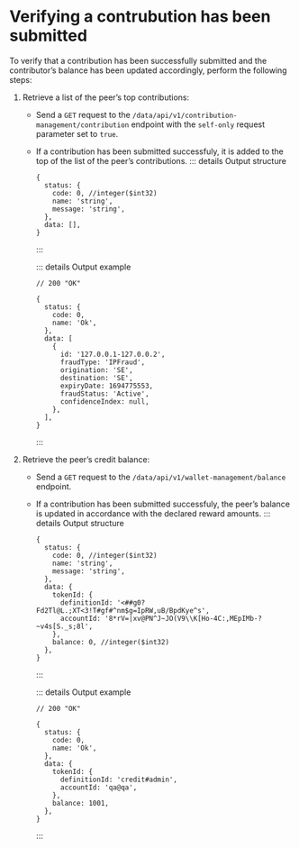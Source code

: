 # Verifying a contrubution has been submitted

To verify that a contribution has been successfully submitted and the contributor’s balance has been updated accordingly, perform the following steps:

1. Retrieve a list of the peer’s top contributions:

   - Send a `GET` request to the `/data/api/v1/contribution-management/contribution` endpoint with the `self-only` request parameter set to `true`.
   - If a contribution has been submitted successfuly, it is added to the top of the list of the peer’s contributions. ::: details Output structure

     ```json5
     {
       status: {
         code: 0, //integer($int32)
         name: 'string',
         message: 'string',
       },
       data: [],
     }
     ```

     :::

     ::: details Output example

     ```json5
     // 200 "OK"

     {
       status: {
         code: 0,
         name: 'Ok',
       },
       data: [
         {
           id: '127.0.0.1-127.0.0.2',
           fraudType: 'IPFraud',
           origination: 'SE',
           destination: 'SE',
           expiryDate: 1694775553,
           fraudStatus: 'Active',
           confidenceIndex: null,
         },
       ],
     }
     ```

     :::

2. Retrieve the peer’s credit balance:

   - Send a `GET` request to the `/data/api/v1/wallet-management/balance` endpoint.
   - If a contribution has been submitted successfuly, the peer’s balance is updated in accordance with the declared reward amounts. ::: details Output structure

     ```json5
     {
       status: {
         code: 0, //integer($int32)
         name: 'string',
         message: 'string',
       },
       data: {
         tokenId: {
           definitionId: '<##g0?Fd2Tl@L.;XT<3!T#gf#^nm$g=IpRW,uB/BpdKye^s',
           accountId: '8*rV=|xv@PN^J~JO(V9\\K[Ho-4C:,MEpIMb-?~v4s[S._s;8l',
         },
         balance: 0, //integer($int32)
       },
     }
     ```

     :::

     ::: details Output example

     ```json5
     // 200 "OK"

     {
       status: {
         code: 0,
         name: 'Ok',
       },
       data: {
         tokenId: {
           definitionId: 'credit#admin',
           accountId: 'qa@qa',
         },
         balance: 1001,
       },
     }
     ```

     :::
